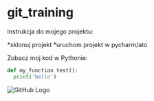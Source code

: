 # git_training

Instrukcja do mojego projektu:

*sklonuj projekt
*uruchom projekt w pycharm/ato

Zobacz moj kod w Pythonie:

```python
def my_function test():
  print('hello')
```

![GitHub Logo](https://www.decathlon.pl/media/851/8518847/big_1744696.jpg)

